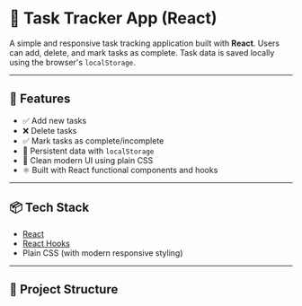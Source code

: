 # 📝 Task Tracker App (React)

A simple and responsive task tracking application built with **React**. Users can add, delete, and mark tasks as complete. Task data is saved locally using the browser's `localStorage`.

---

## 🚀 Features

- ✅ Add new tasks
- ❌ Delete tasks
- ✅ Mark tasks as complete/incomplete
- 💾 Persistent data with `localStorage`
- 🎨 Clean modern UI using plain CSS
- ⚛️ Built with React functional components and hooks

---

## 📦 Tech Stack

- [React](https://reactjs.org/)
- [React Hooks](https://reactjs.org/docs/hooks-intro.html)
- Plain CSS (with modern responsive styling)

---

## 📁 Project Structure

